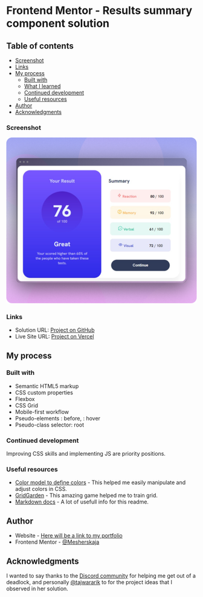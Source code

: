 # Frontend Mentor - Results summary component solution

## Table of contents


- [Screenshot](#screenshot)
- [Links](#links)
- [My process](#my-process)
  - [Built with](#built-with)
  - [What I learned](#what-i-learned)
  - [Continued development](#continued-development)
  - [Useful resources](#useful-resources)
- [Author](#author)
- [Acknowledgments](#acknowledgments)


### Screenshot

![Screenshot](screen.png)


### Links

- Solution URL: [Project on GitHub](https://github.com/Mesherskaja/results-summary-component-main)
- Live Site URL: [Project on Vercel](https://results-summary-component-main-sable.vercel.app)

## My process

### Built with

- Semantic HTML5 markup
- CSS custom properties
- Flexbox
- CSS Grid
- Mobile-first workflow
- Pseudo-elements : before, : hover
- Pseudo-class selector: root

### Continued development
Improving CSS skills and implementing JS are priority positions.

### Useful resources

- [Color model to define colors](https://rgb.to/rgb/80,80,80) - This helped me easily manipulate and adjust colors in CSS.
- [GridGarden](https://cssgridgarden.com) - This amazing game helped me to train grid.
- [Markdown docs](https://docs.github.com/en/get-started/writing-on-github/getting-started-with-writing-and-formatting-on-github/basic-writing-and-formatting-syntax) - A lot of usefull info for this readme.

## Author

- Website - [Here will be a link to my portfolio](https://www.frontendmentor.io/profile/Mesherskaja)
- Frontend Mentor - [@Mesherskaja](https://www.frontendmentor.io/profile/Mesherskaja)
## Acknowledgments

I wanted to say thanks to the [Discord community](https://discord.com/channels/824970620529279006/1098309837907038260) for helping me get out of a deadlock, and personally [@tajwararik](https://www.frontendmentor.io/profile/tajwararik) to for the project ideas that I observed in her solution.


